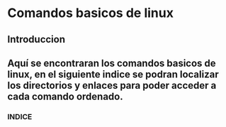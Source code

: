 # Comandos basicos de linux
## Introduccion

Aquí se encontraran los comandos basicos de linux, en el siguiente indice se podran localizar los directorios y enlaces para poder acceder a cada comando ordenado.
---
### INDICE
